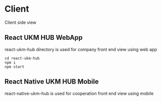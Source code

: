 # Client

Client side view

## React UKM HUB WebApp
react-ukm-hub directory is used for company front end view using web app

```
cd react-ukm-hub
npm i
npm start
```
## React Native UKM HUB Mobile
react-native-ukm-hub is used for cooperation front end view using mobile
